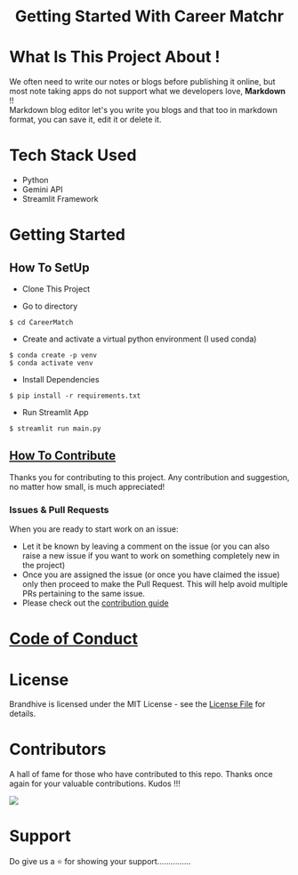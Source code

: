 <h1 align="center">Getting Started With Career Matchr</h1> 



# What Is This Project About !

We often need to write our notes or blogs before publishing it online, but most note taking apps do not support what we developers love, **Markdown** !!<br>
Markdown blog editor let's you write you blogs and that too in markdown format, you can save it, edit it or delete it.


# Tech Stack Used
- Python
- Gemini API
- Streamlit Framework


# Getting Started
## How To SetUp
- Clone This Project

- Go to directory
```
$ cd CareerMatch
```
- Create and activate a virtual python environment (I used conda)
```
$ conda create -p venv
$ conda activate venv
```
- Install Dependencies
```
$ pip install -r requirements.txt
```
- Run Streamlit App
```
$ streamlit run main.py
```
## [How To Contribute](CONTRIBUTIONS%20GUIDE.md)
Thanks you for contributing to this project. Any contribution and suggestion, no matter how small, is much appreciated!
<br>
### Issues & Pull Requests
When you are ready to start work on an issue:
- Let it be known by leaving a comment on the issue (or you can also raise a new issue if you want to work on something completely new in the project)
- Once you are assigned the issue (or once you have claimed the issue) only then proceed to make the Pull Request. This will help avoid multiple PRs pertaining to the same issue.
- Please check out the [contribution guide](CONTRIBUTIONS%20GUIDE.md)

# [Code of Conduct](CODE%20OF%20CONDUCT.md)
# License
Brandhive is licensed under the MIT License - see the [License File](LICENSE) for details.

# Contributors
A hall of fame for those who have contributed to this repo. Thanks once again for your valuable contributions. Kudos !!!
<br>

<a href="https://github.com/vedprakashnautiyal/CareerMatch/graphs/contributors">
  <img src="https://contrib.rocks/image?repo=vedprakashnautiyal/CareerMatch" />
</a>

# Support
Do give us a ⭐️ for showing your support...............
